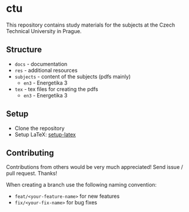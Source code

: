 # ctu

This repository contains study materials for the subjects at the Czech Technical University in Prague.

## Structure

- `docs` - documentation
- `res` - additional resources
- `subjects` - content of the subjects (pdfs mainly)
  - `en3` - Energetika 3
- `tex` - tex files for creating the pdfs
  - `en3` - Energetika 3

## Setup

- Clone the repository
- Setup LaTeX: [setup-latex](docs/setup-latex.md)

## Contributing

Contributions from others would be very much appreciated! Send issue / pull request. Thanks!

When creating a branch use the following naming convention:

- `feat/<your-feature-name>` for new features
- `fix/<your-fix-name>` for bug fixes
